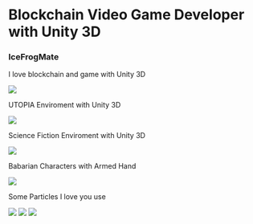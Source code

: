 <div>
    <h1>Blockchain Video Game Developer with Unity 3D</h1>
</div>
<div>
    <h3>IceFrogMate</h3>
    <p>I love blockchain and game with Unity 3D</p>
    <img src="https://user-images.githubusercontent.com/98340729/155839007-1d38a1ef-c680-4666-b6dc-bff0fd50d728.png">
    <p>UTOPIA Enviroment with Unity 3D</p>
    <img src="https://user-images.githubusercontent.com/98340729/155839206-625e52c6-6ac7-47c3-99b1-97f0b3829b1b.png">
    <p>Science Fiction Enviroment with Unity 3D</p>
    <img src="https://user-images.githubusercontent.com/98340729/155839276-ef0d58f9-7021-47a1-9451-2ab5f8a0bc9f.png">
    <p>Babarian Characters with Armed Hand</p>
    <img src="https://user-images.githubusercontent.com/98340729/155839564-d6e24df5-9810-4854-80a1-035e5f9db274.png">    
    <p>Some Particles I love you use</p>
    <img src="https://user-images.githubusercontent.com/98340729/155839626-c65703be-61f7-4f6e-8421-734cb7852afb.png">    
    <img src="https://user-images.githubusercontent.com/98340729/155839628-2483c72a-5742-4ae1-9033-98194fb2774b.png">    
    <img src="https://user-images.githubusercontent.com/98340729/155839634-8c3b9066-0923-47fe-8c3c-76879af000b5.png">       
</div>
